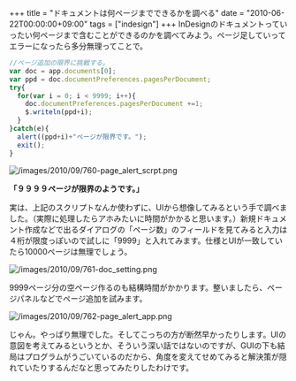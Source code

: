 +++
title = "ドキュメントは何ページまでできるかを調べる"
date = "2010-06-22T00:00:00+09:00"
tags = ["indesign"]
+++
InDesignのドキュメントっていったい何ページまで含むことができるのかを調べてみよう。ページ足していってエラーになったら多分無理ってことで。

```js
//ページ追加の限界に挑戦する。
var doc = app.documents[0];
var ppd = doc.documentPreferences.pagesPerDocument;
try{
  for(var i = 0; i < 9999; i++){
    doc.documentPreferences.pagesPerDocument +=1;
    $.writeln(ppd+i);
  }
}catch(e){
  alert((ppd+i)+"ページが限界です。");
  exit();
}
```

![/images/2010/09/760-page_alert_scrpt.png](/images/2010/09/760-page_alert_scrpt.png)

**「９９９９ページが限界のようです。」**

実は、上記のスクリプトなんか使わずに、UIから想像してみるという手で調べました。（実際に処理したらアホみたいに時間がかかると思います。）新規ドキュメント作成などで出るダイアログの「ページ数」のフィールドを見てみると入力は４桁が限度っぽいので試しに「9999」と入れてみます。仕様とUIが一致していたら10000ページは無理でしょう。

![/images/2010/09/761-doc_setting.png](/images/2010/09/761-doc_setting.png)

9999ページ分の空ページ作るのも結構時間がかかります。整いましたら、ページパネルなどでページ追加を試みます。

![/images/2010/09/762-page_alert_app.png](/images/2010/09/762-page_alert_app.png)

じゃん。やっぱり無理でした。そしてこっちの方が断然早かったりします。UIの意図を考えてみるというとか、そういう深い話ではないのですが、GUIの下も結局はプログラムがうごいているのだから、角度を変えてせめてみると解決策が隠れていたりするんだなと思ってみたりしたわけです。